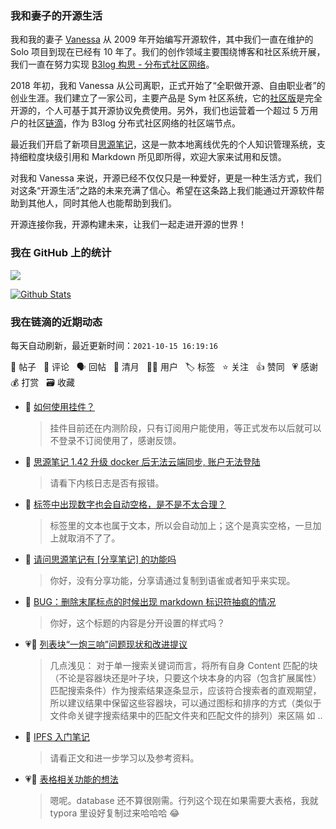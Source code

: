 ### 我和妻子的开源生活

我和我的妻子 [Vanessa](https://github.com/Vanessa219) 从 2009 年开始编写开源软件，其中我们一直在维护的 Solo 项目到现在已经有 10 年了。我们的创作领域主要围绕博客和社区系统开展，我们一直在努力实现 [B3log 构思 - 分布式社区网络](https://ld246.com/article/1546941897596)。

2018 年初，我和 Vanessa 从公司离职，正式开始了“全职做开源、自由职业者”的创业生涯。我们建立了一家公司，主要产品是 Sym 社区系统，它的[社区版](https://github.com/88250/symphony)是完全开源的，个人可基于其开源协议免费使用。另外，我们也运营着一个超过 5 万用户的社区[链滴](https://ld246.com)，作为 B3log 分布式社区网络的社区端节点。

最近我们开启了新项目[思源笔记](https://github.com/siyuan-note/siyuan)，这是一款本地离线优先的个人知识管理系统，支持细粒度块级引用和 Markdown 所见即所得，欢迎大家来试用和反馈。

对我和 Vanessa 来说，开源已经不仅仅只是一种爱好，更是一种生活方式，我们对这条“开源生活”之路的未来充满了信心。希望在这条路上我们能通过开源软件帮助到其他人，同时其他人也能帮助到我们。

开源连接你我，开源构建未来，让我们一起走进开源的世界！

### 我在 GitHub 上的统计

<a title="Hits" target="_blank" href="https://github.com/88250/88250"><img src="https://hits.b3log.org/88250/88250.svg"></a>

[![Github Stats](https://github-readme-stats.vercel.app/api?username=88250&theme=tokyonight&show_icons=true)](https://github.com/88250)

<!--events start -->

### 我在链滴的近期动态

每天自动刷新，最近更新时间：`2021-10-15 16:19:16`

📝 帖子 &nbsp; 💬 评论 &nbsp; 🗣 回帖 &nbsp; 🌙 清月 &nbsp; 👨‍💻 用户 &nbsp; 🏷️ 标签 &nbsp; ⭐️ 关注 &nbsp; 👍 赞同 &nbsp; 💗 感谢 &nbsp; 💰 打赏 &nbsp; 🗃 收藏

* 💬 [如何使用挂件？](https://ld246.com/article/1634271568257/comment/1634283625958#comments)

  > 挂件目前还在内测阶段，只有订阅用户能使用，等正式发布以后就可以不登录不订阅使用了，感谢反馈。
* 💬 [思源笔记 1.42 升级 docker 后无法云端同步, 账户无法登陆](https://ld246.com/article/1634279486461/comment/1634283547639#comments)

  > 请看下内核日志是否有报错。
* 💬 [标签中出现数字也会自动空格，是不是不太合理？](https://ld246.com/article/1634276608828/comment/1634283511913#comments)

  > 标签里的文本也属于文本，所以会自动加上；这个是真实空格，一旦加上就取消不了了。
* 💬 [请问思源笔记有 [分享笔记] 的功能吗](https://ld246.com/article/1634274745791/comment/1634283400714#comments)

  > 你好，没有分享功能，分享请通过复制到语雀或者知乎来实现。
* 💬 [BUG：删除末尾标点的时候出现 markdown 标识符抽疯的情况](https://ld246.com/article/1634274428140/comment/1634283368879#comments)

  > 你好，这个标题的内容是分开设置的样式吗？
* 💗💬 [列表块“一炮三响”问题现状和改进提议](https://ld246.com/article/1634221433631/comment/1634275432706#comments)

  > 几点浅见： 对于单一搜索关键词而言，将所有自身 Content 匹配的块（不论是容器块还是叶子块，只要这个块本身的内容（包含扩展属性）匹配搜索条件）作为搜索结果逐条显示，应该符合搜索者的直观期望，所以建议结果中保留这些容器块，可以通过图标和排序的方式（类似于文件命关键字搜索结果中的匹配文件夹和匹配文件的排列）来区隔 如 ..
* 💬 [IPFS 入门笔记](https://ld246.com/article/1511015097370/comment/1634270397635#comments)

  > 请看正文和进一步学习以及参考资料。
* 💗💬 [表格相关功能的想法](https://ld246.com/article/1634268752196/comment/1634269613409#comments)

  > 嗯呢。database 还不算很刚需。行列这个现在如果需要大表格，我就 typora 里设好复制过来哈哈哈 😂


<!--events end -->
